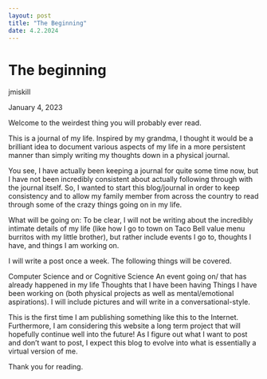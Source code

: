 ```yaml
---
layout: post
title: "The Beginning"
date: 4.2.2024
---
```


# The beginning
jmiskill

January 4, 2023

Welcome to the weirdest thing you will probably ever read.

This is a journal of my life. Inspired by my grandma, I thought it would be a brilliant idea to document various aspects of my life in a more persistent manner than simply writing my thoughts down in a physical journal.

You see, I have actually been keeping a journal for quite some time now, but I have not been incredibly consistent about actually following through with the journal itself. So, I wanted to start this blog/journal in order to keep consistency and to allow my family member from across the country to read through some of the crazy things going on in my life.

What will be going on:
To be clear, I will not be writing about the incredibly intimate details of my life (like how I go to town on Taco Bell value menu burritos with my little brother), but rather include events I go to, thoughts I have, and things I am working on.

I will write a post once a week. The following things will be covered.

Computer Science and or Cognitive Science
An event going on/ that has already happened in my life
Thoughts that I have been having
Things I have been working on (both physical projects as well as mental/emotional aspirations).
I will include pictures and will write in a conversational-style.

This is the first time I am publishing something like this to the Internet. Furthermore, I am considering this website a long term project that will hopefully continue well into the future! As I figure out what I want to post and don’t want to post, I expect this blog to evolve into what is essentially a virtual version of me.

Thank you for reading.